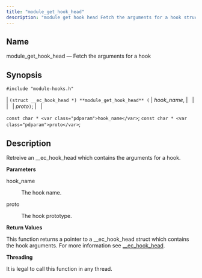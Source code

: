 ```yaml
---
title: "module_get_hook_head"
description: "module get hook head Fetch the arguments for a hook struct ec hook head module get hook head hook name proto const char hook name const char proto Retreive an ec hook head which contains the arguments for a hook hook name The hook name proto The hook prototype This..."
---
```


<a name="apis.module_get_hook_head"></a> 
## Name

module_get_hook_head — Fetch the arguments for a hook

## Synopsis

`#include "module-hooks.h"`

| `(struct __ec_hook_head *) **module_get_hook_head** (` | <var class="pdparam">hook_name</var>, |   |
|   | <var class="pdparam">proto</var>`)`; |   |

`const char * <var class="pdparam">hook_name</var>`;
`const char * <var class="pdparam">proto</var>`;<a name="idp58074064"></a> 
## Description

Retreive an __ec_hook_head which contains the arguments for a hook.

**<a name="idp58075312"></a> Parameters**

<dl class="variablelist">

<dt>hook_name</dt>

<dd>

The hook name.

</dd>

<dt>proto</dt>

<dd>

The hook prototype.

</dd>

</dl>

**<a name="idp58079872"></a> Return Values**

This function returns a pointer to a __ec_hook_head struct which contains the hook arguments. For more information see [__ec_hook_head](/momentum/3/3-api/structs-ec-hook-head).

**<a name="idp58081616"></a> Threading**

It is legal to call this function in any thread.